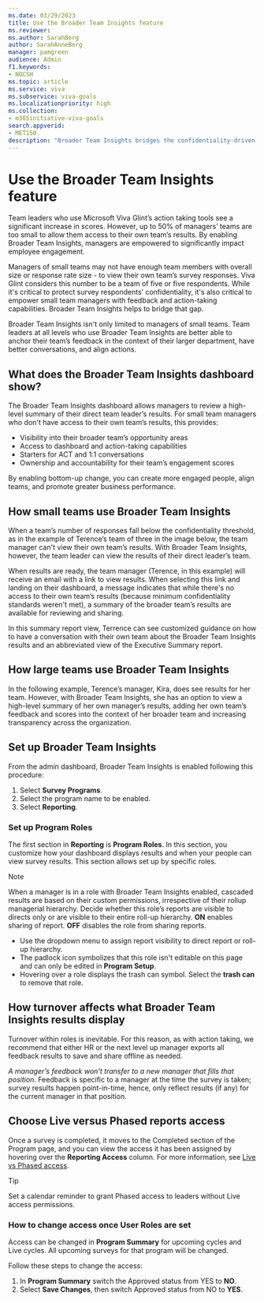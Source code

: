```yaml
---
ms.date: 03/29/2023
title: Use the Broader Team Insights feature 
ms.reviewer: 
ms.author: SarahBerg
author: SarahAnneBerg
manager: pamgreen
audience: Admin
f1.keywords:
- NOCSH
ms.topic: article
ms.service: viva
ms.subservice: viva-goals
ms.localizationpriority: high
ms.collection:  
- m365initiative-viva-goals  
search.appverid:
- MET150
description: "Broader Team Insights bridges the confidentiality-driven gap for managers of small teams that may not have enough team members or survey responses to view their own team’s responses."
---
```


# Use the Broader Team Insights feature 

Team leaders who use Microsoft Viva Glint’s action taking tools see a significant increase in scores. However, up to 50% of managers’ teams are too small to allow them access to their own team’s results. By enabling Broader Team Insights, managers are empowered to significantly impact employee engagement.  

Managers of small teams may not have enough team members with overall size or response rate size - to view their own team’s survey responses. Viva Glint considers this number to be a team of five or five respondents. While it's critical to protect survey respondents’ confidentiality, it's also critical to empower small team managers with feedback and action-taking capabilities. Broader Team Insights helps to bridge that gap. 

Broader Team Insights isn't only limited to managers of small teams. Team leaders at all levels who use Broader Team Insights are better able to anchor their team’s feedback in the context of their larger department, have better conversations, and align actions.

## What does the Broader Team Insights dashboard show?   

The Broader Team Insights dashboard allows managers to review a high-level summary of their direct team leader’s results. For small team managers who don't have access to their own team’s results, this provides: 

- Visibility into their broader team’s opportunity areas 
- Access to dashboard and action-taking capabilities
- Starters for ACT and 1:1 conversations
- Ownership and accountability for their team’s engagement scores

By enabling bottom-up change, you can create more engaged people, align teams, and promote greater business performance.

## How small teams use Broader Team Insights

When a team’s number of responses fall below the confidentiality threshold, as in the example of Terence’s team of three in the image below, the team manager can't view their own team’s results. With Broader Team Insights, however, the team leader can view the results of their direct leader’s team.

When results are ready, the team manager (Terence, in this example) will receive an email with a link to view results. When selecting this link and landing on their dashboard, a message indicates that while there's no access to their own team’s results (because minimum confidentiality standards weren't met), a summary of the broader team’s results are available for reviewing and sharing.

In this summary report view, Terrence can see customized guidance on how to have a conversation with their own team about the Broader Team Insights results and an abbreviated view of the Executive Summary report.

## How large teams use Broader Team Insights

In the following example, Terence’s manager, Kira, does see results for her team. However, with Broader Team Insights, she has an option to view a high-level summary of her own manager’s results, adding her own team’s feedback and scores into the context of her broader team and increasing transparency across the organization. 

## Set up Broader Team Insights

From the admin dashboard, Broader Team Insights is enabled following this procedure: 

1. Select **Survey Programs**.
1. Select the program name to be enabled. 
1. Select **Reporting**. 

### Set up Program Roles 

The first section in **Reporting** is **Program Roles**. In this section, you customize how your dashboard displays results and when your people can view survey results. This section allows set up by specific roles. 

   > [!NOTE]
   >When a manager is in a role with Broader Team Insights enabled, cascaded results are based on their custom permissions, irrespective of their rollup managerial hierarchy. Decide whether this role’s reports are visible to directs only or are visible to their entire roll-up hierarchy. **ON** enables sharing of report. **OFF** disables the role from sharing reports.

- Use the dropdown menu to assign report visibility to direct report or roll-up hierarchy. 
- The padlock icon symbolizes that this role isn't editable on this page and can only be edited in **Program Setup**.
- Hovering over a role displays the trash can symbol. Select the **trash can** to remove that role.

## How turnover affects what Broader Team Insights results display

Turnover within roles is inevitable. For this reason, as with action taking, we recommend that either HR or the next level up manager exports all feedback results to save and share offline as needed. 
 
*A manager’s feedback won't transfer to a new manager that fills that position*. Feedback is specific to a manager at the time the survey is taken; survey results happen point-in-time, hence, only reflect results (if any) for the current manager in that position.  

## Choose Live versus Phased reports access 

Once a survey is completed, it moves to the Completed section of the Program page, and you can view the access it has been assigned by hovering over the **Reporting Access** column. For more information, see [Live vs Phased access](https://go.microsoft.com/fwlink/?linkid=2230747). 

   > [!TIP]
   >Set a calendar reminder to grant Phased access to leaders without Live access permissions.

### How to change access once User Roles are set 

Access can be changed in **Program Summary** for upcoming cycles and Live cycles. All upcoming surveys for that program will be changed.  

Follow these steps to change the access:

1. In **Program Summary** switch the Approved status from YES to **NO**.
1. Select **Save Changes**, then switch Approved status from NO to **YES**.   

